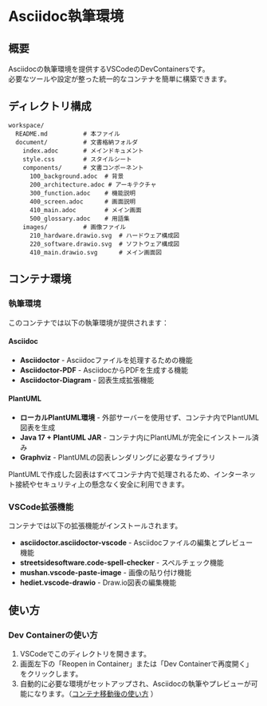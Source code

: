 # Asciidoc執筆環境

## 概要

Asciidocの執筆環境を提供するVSCodeのDevContainersです。  
必要なツールや設定が整った統一的なコンテナを簡単に構築できます。

## ディレクトリ構成

```
workspace/
  README.md          # 本ファイル
  document/          # 文書格納フォルダ
    index.adoc       # メインドキュメント
    style.css        # スタイルシート
    components/      # 文書コンポーネント
      100_background.adoc  # 背景
      200_architecture.adoc # アーキテクチャ
      300_function.adoc    # 機能説明
      400_screen.adoc      # 画面説明
      410_main.adoc        # メイン画面
      500_glossary.adoc    # 用語集
    images/          # 画像ファイル
      210_hardware.drawio.svg  # ハードウェア構成図
      220_software.drawio.svg  # ソフトウェア構成図
      410_main.drawio.svg      # メイン画面図
```

## コンテナ環境

### 執筆環境

このコンテナでは以下の執筆環境が提供されます：

#### Asciidoc
- **Asciidoctor** - Asciidocファイルを処理するための機能
- **Asciidoctor-PDF** - AsciidocからPDFを生成する機能
- **Asciidoctor-Diagram** - 図表生成拡張機能

#### PlantUML
- **ローカルPlantUML環境** - 外部サーバーを使用せず、コンテナ内でPlantUML図表を生成
- **Java 17 + PlantUML JAR** - コンテナ内にPlantUMLが完全にインストール済み
- **Graphviz** - PlantUMLの図表レンダリングに必要なライブラリ

PlantUMLで作成した図表はすべてコンテナ内で処理されるため、インターネット接続やセキュリティ上の懸念なく安全に利用できます。

### VSCode拡張機能

コンテナでは以下の拡張機能がインストールされます。

- **asciidoctor.asciidoctor-vscode** - Asciidocファイルの編集とプレビュー機能
- **streetsidesoftware.code-spell-checker** - スペルチェック機能
- **mushan.vscode-paste-image** - 画像の貼り付け機能
- **hediet.vscode-drawio** - Draw.io図表の編集機能

## 使い方

### Dev Containerの使い方

1. VSCodeでこのディレクトリを開きます。
2. 画面左下の「Reopen in Container」または「Dev Containerで再度開く」をクリックします。
3. 自動的に必要な環境がセットアップされ、Asciidocの執筆やプレビューが可能になります。（[コンテナ移動後の使い方](./workspace//README.md) ）
